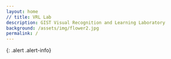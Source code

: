 ```yaml
---
layout: home
// title: VRL Lab
description: GIST Visual Recognition and Learning Laboratory
background: /assets/img/flower2.jpg
permalink: /
---
```


{: .alert .alert-info}

